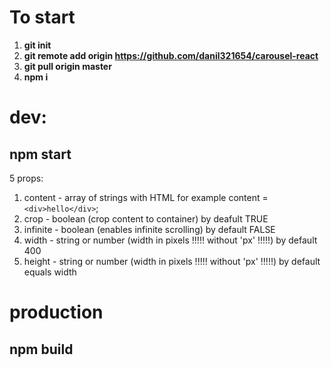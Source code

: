# To start
1. **git init**
2. **git remote add origin https://github.com/danil321654/carousel-react**
3. **git pull origin master**
4. **npm i**

# dev:

## npm start

5 props:

1. content - array of strings with HTML for example content =`<div>hello</div>`;
2. crop - boolean (crop content to container) by deafult TRUE
3. infinite - boolean (enables infinite scrolling) by default FALSE
4. width - string or number (width in pixels !!!!! without 'px' !!!!!) by default 400
5. height - string or number (width in pixels !!!!! without 'px' !!!!!) by default equals width





# production

## npm build
